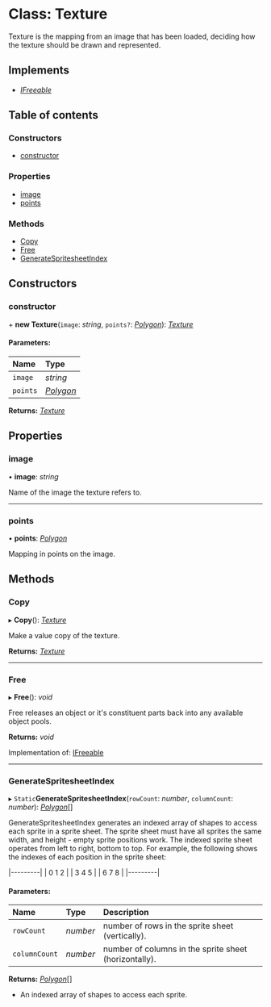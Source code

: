 # Class: Texture

Texture is the mapping from an image that has been loaded, deciding
how the texture should be drawn and represented.

## Implements

* [*IFreeable*](../interfaces/ifreeable.md)

## Table of contents

### Constructors

- [constructor](texture.md#constructor)

### Properties

- [image](texture.md#image)
- [points](texture.md#points)

### Methods

- [Copy](texture.md#copy)
- [Free](texture.md#free)
- [GenerateSpritesheetIndex](texture.md#generatespritesheetindex)

## Constructors

### constructor

\+ **new Texture**(`image`: *string*, `points?`: [*Polygon*](polygon.md)): [*Texture*](texture.md)

#### Parameters:

Name | Type |
:------ | :------ |
`image` | *string* |
`points` | [*Polygon*](polygon.md) |

**Returns:** [*Texture*](texture.md)

## Properties

### image

• **image**: *string*

Name of the image the texture refers to.

___

### points

• **points**: [*Polygon*](polygon.md)

Mapping in points on the image.

## Methods

### Copy

▸ **Copy**(): [*Texture*](texture.md)

Make a value copy of the texture.

**Returns:** [*Texture*](texture.md)

___

### Free

▸ **Free**(): *void*

Free releases an object or it's constituent parts back into any available object pools.

**Returns:** *void*

Implementation of: [IFreeable](../interfaces/ifreeable.md)

___

### GenerateSpritesheetIndex

▸ `Static`**GenerateSpritesheetIndex**(`rowCount`: *number*, `columnCount`: *number*): [*Polygon*](polygon.md)[]

GenerateSpritesheetIndex generates an indexed array of shapes to access
each sprite in a sprite sheet. The sprite sheet must have all sprites the
same width, and height - empty sprite positions work.
The indexed sprite sheet operates from left to right, bottom to top.
For example, the following shows the indexes of each position in the
sprite sheet:

|---------|
| 0  1  2 |
| 3  4  5 |
| 6  7  8 |
|---------|

#### Parameters:

Name | Type | Description |
:------ | :------ | :------ |
`rowCount` | *number* | number of rows in the sprite sheet (vertically).   |
`columnCount` | *number* | number of columns in the sprite sheet (horizontally).   |

**Returns:** [*Polygon*](polygon.md)[]

- An indexed array of shapes to access each sprite.
